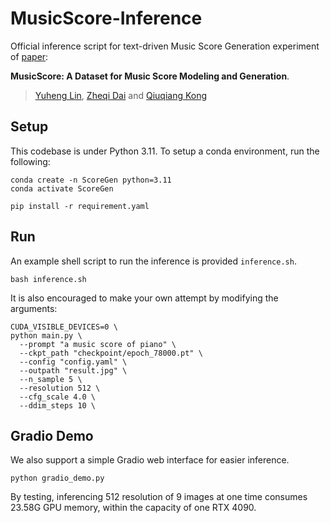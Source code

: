 # MusicScore-Inference

Official inference script for text-driven Music Score Generation experiment of [paper](https://arxiv.org/abs/2406.11462):

**MusicScore: A Dataset for Music Score Modeling and Generation**.

> [Yuheng Lin](https://rozenthegoat.github.io), [Zheqi Dai](https://github.com/dzq84) and [Qiuqiang Kong](https://github.com/qiuqiangkong)

## Setup

This codebase is under Python 3.11. To setup a conda environment, run the following:

```
conda create -n ScoreGen python=3.11
conda activate ScoreGen
```

```
pip install -r requirement.yaml
```

## Run

An example shell script to run the inference is provided `inference.sh`.

```
bash inference.sh
```

It is also encouraged to make your own attempt by modifying the arguments:

```
CUDA_VISIBLE_DEVICES=0 \
python main.py \
  --prompt "a music score of piano" \
  --ckpt_path "checkpoint/epoch_78000.pt" \
  --config "config.yaml" \
  --outpath "result.jpg" \
  --n_sample 5 \
  --resolution 512 \
  --cfg_scale 4.0 \
  --ddim_steps 10 \
```

## Gradio Demo

We also support a simple Gradio web interface for easier inference.

```
python gradio_demo.py
```

By testing, inferencing 512 resolution of 9 images at one time consumes 23.58G GPU memory, within the capacity of one RTX 4090.
